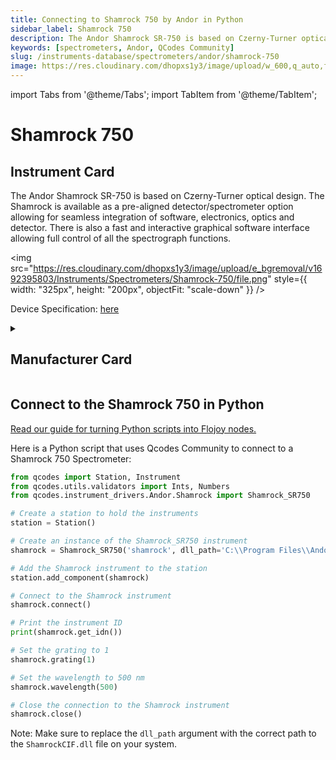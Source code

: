 ```yaml
---
title: Connecting to Shamrock 750 by Andor in Python
sidebar_label: Shamrock 750
description: The Andor Shamrock SR-750 is based on Czerny-Turner optical design. The Shamrock is available as a pre-aligned detector/spectrometer option allowing for seamless integration of software, electronics, optics and detector. There is also a fast and interactive graphical software interface allowing full control of all the spectrograph functions.
keywords: [spectrometers, Andor, QCodes Community]
slug: /instruments-database/spectrometers/andor/shamrock-750
image: https://res.cloudinary.com/dhopxs1y3/image/upload/w_600,q_auto,f_auto/e_bgremoval/v1692395803/Instruments/Spectrometers/Shamrock-750/file.jpg
---
```


import Tabs from '@theme/Tabs';
import TabItem from '@theme/TabItem';

# Shamrock 750

## Instrument Card

<div className="flex">

<div>

The Andor Shamrock SR-750 is based on Czerny-Turner optical design. The Shamrock is available as a pre-aligned detector/spectrometer option allowing for seamless integration of software, electronics, optics and detector. There is also a fast and interactive graphical software interface allowing full control of all the spectrograph functions.

</div>

<img src="https://res.cloudinary.com/dhopxs1y3/image/upload/e_bgremoval/v1692395803/Instruments/Spectrometers/Shamrock-750/file.png" style={{ width: "325px", height: "200px", objectFit: "scale-down" }} />

</div>

<div className="flex text-center">

<p>Device Specification: <a target="\_blank" href="https://andor.oxinst.com/assets/uploads/products/andor/documents/andor-shamrock-750-specifications.pdf">here</a></p>

</div>

<details style={{ marginTop: "15px"}}>
<summary><h2>Manufacturer Card</h2></summary>

<img src="https://res.cloudinary.com/dhopxs1y3/image/upload/v1692806182/Instruments/Vendor%20Logos/Andor.png" style={{ width: "100%", height: "170px",objectFit: "scale-down" }} />

Leaders In The Development & Manufacture of Cameras, Microscopy and Spectroscopy Systems.

<ul>
  <li>Headquarters: UK</li>
  <li>Yearly Revenue (millions, USD): 230.0</li>
  <li>Vendor Website: <a href="https://andor.oxinst.com/">here</a></li>
</ul>
</details>

## Connect to the Shamrock 750 in Python

[Read our guide for turning Python scripts into Flojoy nodes.](https://docs.flojoy.ai/custom-nodes/creating-custom-node/)
<Tabs>
<TabItem value="QCodes Community" label="QCodes Community">

Here is a Python script that uses Qcodes Community to connect to a Shamrock 750 Spectrometer:

```python
from qcodes import Station, Instrument
from qcodes.utils.validators import Ints, Numbers
from qcodes.instrument_drivers.Andor.Shamrock import Shamrock_SR750

# Create a station to hold the instruments
station = Station()

# Create an instance of the Shamrock_SR750 instrument
shamrock = Shamrock_SR750('shamrock', dll_path='C:\\Program Files\\Andor SDK\\Shamrock64\\ShamrockCIF.dll', device_id=0)

# Add the Shamrock instrument to the station
station.add_component(shamrock)

# Connect to the Shamrock instrument
shamrock.connect()

# Print the instrument ID
print(shamrock.get_idn())

# Set the grating to 1
shamrock.grating(1)

# Set the wavelength to 500 nm
shamrock.wavelength(500)

# Close the connection to the Shamrock instrument
shamrock.close()
```

Note: Make sure to replace the `dll_path` argument with the correct path to the `ShamrockCIF.dll` file on your system.

</TabItem>
</Tabs>
